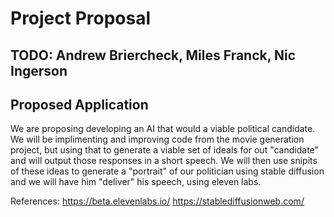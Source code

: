 # Project Proposal

## TODO: Andrew Briercheck, Miles Franck, Nic Ingerson

## Proposed Application

We are proposing developing an AI that would a viable political candidate. We will be implimenting and improving code from the movie generation project, but using that to generate a viable set of ideals for out "candidate" and will output those responses in a short speech. We will then use snipits of these ideas to generate a "portrait" of our politician using stable diffusion and we will have him "deliver" his speech, using eleven labs.

References:
https://beta.elevenlabs.io/
https://stablediffusionweb.com/

